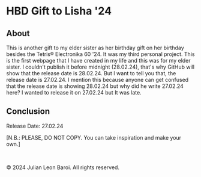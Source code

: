 # HBD Gift to Lisha '24
<p>
  <h2> About </h2>
  This is another gift to my elder sister as her birthday gift on her birthday besides the Tetris® Electronika 60 '24. It was my third personal project. This is the first webpage that I 
  have created in my life and this was for my elder sister. I couldn't publish it before midnight (28.02.24), that's why GitHub will show that the release date is 28.02.24. But I want to 
  tell you that, the release date is 27.02.24. I mention this because anyone can get confused that the release date is showing 28.02.24 but why did he write 27.02.24 here? I wanted to 
  release it on 27.02.24 but It was late.
</p>
<p>
  <h2> Conclusion </h2>
  Release Date: 27.02.24
</p>
<p>
  [N.B.: PLEASE, DO NOT COPY. You can take inspiration and make your own.]
</p>   
<br>
<p>
  © 2024 Julian Leon Baroi. All rights reserved.
</p>

